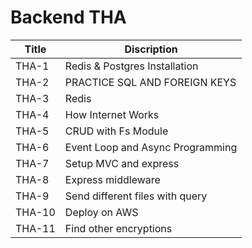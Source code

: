 # Backend THA

| Title     | Discription |
| ----------| ----------- |
| THA-1 | Redis & Postgres Installation |
| THA-2 | PRACTICE SQL AND FOREIGN KEYS |
| THA-3 | Redis |
| THA-4 | How Internet Works |
| THA-5 | CRUD with Fs Module |
| THA-6 | Event Loop and Async Programming |
| THA-7 | Setup MVC and express |
| THA-8 | Express middleware |
| THA-9 | Send different files with query |
| THA-10| Deploy on AWS |
| THA-11| Find other encryptions |
